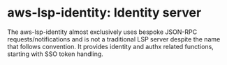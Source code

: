 # aws-lsp-identity: Identity server

The aws-lsp-identity almost exclusively uses bespoke JSON-RPC requests/notifications and is not a traditional LSP server despite the name that
follows convention.  It provides identity and authx related functions, starting with SSO token handling.
